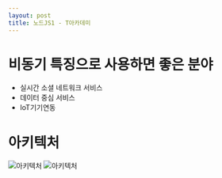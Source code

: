 ```yaml
---
layout: post
title: 노드JS1 - T아카데미
---
```


# 비동기 특징으로 사용하면 좋은 분야
- 실시간 소셜 네트워크 서비스
- 데이터 중심 서비스
- IoT기기연동

# 아키텍처

![아키텍처](http://goodplanner.github.io/nodejs/20181118130050.png)
![아키텍처](../nodejs/20181118130050.png?raw=true "Title")
